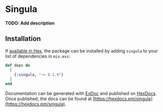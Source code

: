 # Singula

**TODO: Add description**

## Installation

If [available in Hex](https://hex.pm/docs/publish), the package can be installed
by adding `singula` to your list of dependencies in `mix.exs`:

```elixir
def deps do
  [
    {:singula, "~> 0.1.0"}
  ]
end
```

Documentation can be generated with [ExDoc](https://github.com/elixir-lang/ex_doc)
and published on [HexDocs](https://hexdocs.pm). Once published, the docs can
be found at [https://hexdocs.pm/singula](https://hexdocs.pm/singula).

